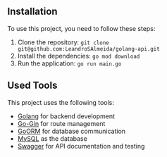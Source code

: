## Installation

To use this project, you need to follow these steps:

1. Clone the repository: `git clone git@github.com:LeandroSAlmeida/golang-api.git`
2. Install the dependencies: `go mod download`
3. Run the application: `go run main.go`

## Used Tools

This project uses the following tools:

- [Golang](https://golang.org/) for backend development
- [Go-Gin](https://github.com/gin-gonic/gin) for route management
- [GoORM](https://gorm.io/) for database communication
- [MySQL](https://www.mysql.com/) as the database
- [Swagger](https://swagger.io/) for API documentation and testing
